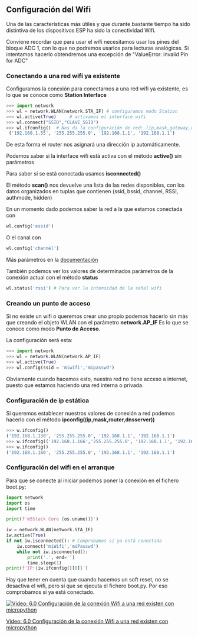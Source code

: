 ## Configuración del Wifi

Una de las características más útiles y que durante bastante tiempo ha sido distintiva de los dispositivos ESP ha sido la conectividad Wifi.

Conviene recordar que para usar el wifi necesitamos usar los pines del bloque ADC 1, con lo que no podremos usarlos para lecturas analógicas. Si intentamos hacerlo obtendremos una excepción de "ValueError: invalid Pin for ADC"


### Conectando a una red wifi ya existente

Configuramos la conexión para conectarnos a una red wifi ya existente, es lo que se conoce como **Station Interface**

```python
>>> import network
>>> wl = network.WLAN(network.STA_IF) # configuramos modo Station
>>> wl.active(True)     # activamos el interface wifi
>>> wl.connect("SSID","CLAVE_SSID")
>>> wl.ifconfig()  # Nos da la configuración de red: (ip,mask,gateway,dns server)
 ('192.168.1.55', '255.255.255.0', '192.168.1.1', '192.168.1.1') 

```
De esta forma el router nos asignará una dirección ip automáticamente.

Podemos saber si la interface wifi está activa con el método __active()__ sin parámetros

Para saber si se está conectada usamos __isconnected()__

El método __scan()__ nos devuelve una lista de las redes disponibles, con los datos organizados en tuplas que contienen (ssid, bssid, channel, RSSI, authmode, hidden)

En un momento dado podemos saber la red a la que estamos conectada con 

```python
wl.config('essid')
```
O el canal con 

```python
wl.config('channel')
```

Más parámetros en la [documentación](https://docs.micropython.org/en/latest/library/network.WLAN.html#network.WLAN.config)

También podemos ver los valores de determinados parámetros de la conexión actual con el método **status**

```python
wl.status('rssi') # Para ver la intensidad de la señal wifi
```

### Creando un punto de acceso

Si no existe un wifi o queremos crear uno propio podemos hacerlo sin más que creando el objeto WLAN con el parámetro  __network.AP_IF__  Es lo que se conoce como modo __Punto de Acceso__.

La configuración será esta:


```python
>>> import network
>>> wl = network.WLAN(network.AP_IF)
>>> wl.active(True)
>>> wl.config(ssid = 'miwifi','mipasswd')
```

Obviamente cuando hacemos esto, nuestra red no tiene acceso a internet, puesto que estamos haciendo una red interna o privada.

### Configuración de ip estática

Si queremos establecer nuestros valores de conexión a red podemos hacerlo con el método __ipconfig((ip,mask,router,dnsserver))__

```python
>>> w.ifconfig()
('192.168.1.138', '255.255.255.0', '192.168.1.1', '192.168.1.1')
>>> w.ifconfig(('192.168.1.166','255.255.255.0', '192.168.1.1', '192.168.1.1'))
>>> w.ifconfig()
('192.168.1.166', '255.255.255.0', '192.168.1.1', '192.168.1.1')
```
### Configuración del wifi en el arranque

Para que se conecte al iniciar podemos poner la conexión en el fichero boot.py:

```python
import network
import os
import time

print(f'm5Stack Core {os.uname()}')

iw = network.WLAN(network.STA_IF)
iw.active(True)
if not iw.isconnected(): # Comprobamos si ya está conectada
    iw.connect('miWifi','miPasswd')
    while not iw.isconnected():
        print('.', end='')
        time.sleep(1)
print(f'IP:{iw.ifconfig()[0]}')
```

Hay que tener en cuenta que cuando hacemos un soft reset, no se desactiva el wifi, pero sí que se ejecuta el fichero boot.py. Por eso comprobamos si ya está conectado.

[![Vídeo: 6.0 Configuración de la conexión Wifi a una red existen con micropython](https://img.youtube.com/vi/_A0kuE7yGuw/0.jpg)](https://drive.google.com/file/d/1hgANRO5-cUGRYTPxzkmd3dPB9pipn4o6/view?usp=sharing)

[Vídeo: 6.0 Configuración de la conexión Wifi a una red existen con micropython](https://drive.google.com/file/d/1hgANRO5-cUGRYTPxzkmd3dPB9pipn4o6/view?usp=sharing)



